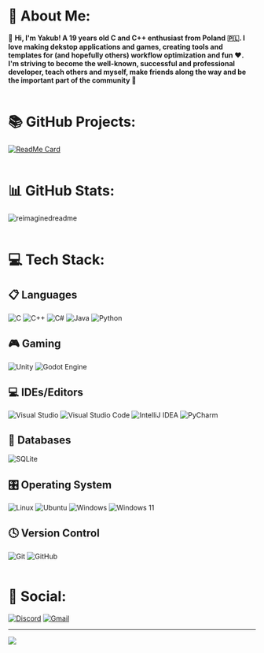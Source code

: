 # 💫 About Me:
👋 <strong>Hi, I'm Yakub! A 19 years old C and C++ enthusiast from Poland 🇵🇱. I love making dekstop applications and games, creating tools and templates for (and hopefully others) workflow optimization and fun ❤️. I'm striving to become the well-known, successful and professional developer, teach others and myself, make friends along the way and be the important part of the community 🌟</strong> <br> <br>

# 📚 GitHub Projects:
[![ReadMe Card](https://github-readme-stats.vercel.app/api/pin/?username=itsYakub&repo=Memo)](https://github.com/itsYakub/Memo)
<br> <br>

# 📊 GitHub Stats:
<img src="https://myreadme.vercel.app/api/embed/itsYakub?panels=userstatistics,toprepositories,toplanguages,commitgraph" alt="reimaginedreadme">
<br> <br>

# 💻 Tech Stack:
## 📋 Languages
![C](https://img.shields.io/badge/c-%2300599C.svg?style=for-the-badge&logo=c&logoColor=white) ![C++](https://img.shields.io/badge/c++-%2300599C.svg?style=for-the-badge&logo=c%2B%2B&logoColor=white) ![C#](https://img.shields.io/badge/c%23-%23239120.svg?style=for-the-badge&logo=csharp&logoColor=white) ![Java](https://img.shields.io/badge/java-%23ED8B00.svg?style=for-the-badge&logo=openjdk&logoColor=white) ![Python](https://img.shields.io/badge/python-3670A0?style=for-the-badge&logo=python&logoColor=ffdd54) <br>
## 🎮 Gaming
![Unity](https://img.shields.io/badge/unity-%23000000.svg?style=for-the-badge&logo=unity&logoColor=white) ![Godot Engine](https://img.shields.io/badge/GODOT-%23FFFFFF.svg?style=for-the-badge&logo=godot-engine) <br>
## 💻 IDEs/Editors
![Visual Studio](https://img.shields.io/badge/Visual%20Studio-5C2D91.svg?style=for-the-badge&logo=visual-studio&logoColor=white) ![Visual Studio Code](https://img.shields.io/badge/Visual%20Studio%20Code-0078d7.svg?style=for-the-badge&logo=visual-studio-code&logoColor=white) ![IntelliJ IDEA](https://img.shields.io/badge/IntelliJIDEA-000000.svg?style=for-the-badge&logo=intellij-idea&logoColor=white) ![PyCharm](https://img.shields.io/badge/pycharm-143?style=for-the-badge&logo=pycharm&logoColor=black&color=black&labelColor=green) <br>
## 💾 Databases
![SQLite](https://img.shields.io/badge/sqlite-%2307405e.svg?style=for-the-badge&logo=sqlite&logoColor=white) <br>
## 🎛️ Operating System
![Linux](https://img.shields.io/badge/Linux-FCC624?style=for-the-badge&logo=linux&logoColor=black) ![Ubuntu](https://img.shields.io/badge/Ubuntu-E95420?style=for-the-badge&logo=ubuntu&logoColor=white) ![Windows](https://img.shields.io/badge/Windows-0078D6?style=for-the-badge&logo=windows&logoColor=white) ![Windows 11](https://img.shields.io/badge/Windows%2011-%230079d5.svg?style=for-the-badge&logo=Windows%2011&logoColor=white) <br>
## 🕓 Version Control
![Git](https://img.shields.io/badge/git-%23F05033.svg?style=for-the-badge&logo=git&logoColor=white) ![GitHub](https://img.shields.io/badge/github-%23121011.svg?style=for-the-badge&logo=github&logoColor=white)
<br> <br>

# 💬 Social:
<!-- TODO: Add links to social media -->
[![Discord](https://img.shields.io/badge/Discord-%235865F2.svg?style=for-the-badge&logo=discord&logoColor=white)](https://discordapp.com/users/468071721623355402) [![Gmail](https://img.shields.io/badge/Gmail-D14836?style=for-the-badge&logo=gmail&logoColor=white)]()

---
[![](https://visitcount.itsvg.in/api?id=itsYakub&icon=0&color=0)](https://visitcount.itsvg.in)

<!-- Credits: -->
<!-- https://github.com/Ileriayo/markdown-badges: Badges -->
<!-- https://github.com/ikatyang/emoji-cheat-sheet/blob/master/README.md: Emojis-->
